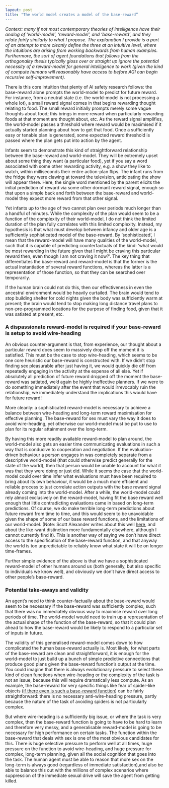 ```yaml
---
layout: post
title: "The world model creates a model of the base-reward”
---
```


_Context: many if not most contemporary theories of intelligence have their analog of ‘world-model’, ‘reward-model’, and ‘base-reward’, and they relate fairly similarly to what I propose. The explanation I provide is a part of an attempt to more cleanly define the three at an intuitive level, where the intuitions are arising from working backwards from human examples. Furthermore, the sort of agent foundations that follows from the orthogonality thesis typically gloss over or straight up ignore the potential necessity of a reward-model for general intelligence to work (given the kind of compute humans will reasonably have access to before AGI can begin recursive self-improvement)._

There is this core intuition that plenty of AI safety research follows: the base-reward alone prompts the world-model to predict for future reward. For instance, from a neutral state (i.e. the world-model is not processing a whole lot), a small reward signal comes in that begins rewarding thought relating to food. The small reward initially prompts merely some vague thoughts about food; this brings in more reward when particularly rewarding foods at that moment are thought about, etc. As the reward signal amplifies, the world-model passes a threshold where reward would be maximised if it actually started planning about how to get that food. Once a sufficiently easy or tenable plan is generated, some expected reward threshold is passed where the plan gets put into action by the agent. 

Infants seem to demonstrate this kind of straightforward relationship between the base-reward and world-model. They will be extremely upset about some thing they want (a particular food), yet if you say a word associated with some other rewarding activity, e.g. a show they like to watch, within milliseconds their entire action-plan flips. The infant runs from the fridge they were clawing at toward the television, anticipating the show will appear there. Here, the single word mentioned by the parent elicits the initial prediction of reward via some other dormant reward signal, enough so that upon a simple back and forth between the base-reward and world-model they expect more reward from that other signal. 

Yet infants up to the age of two cannot plan over periods much longer than a handful of minutes. While the complexity of the plan would seem to be a function of the complexity of their world-model, I do not think the limited duration of the plan fully correlates with this limited complexity. Instead, my hypothesis is that what must develop between infancy and older age is a sufficiently sophisticated model of the base-reward. By ‘sophisticated’, I mean that the reward-model will have many qualities of the world-model, such that it is capable of predicting counterfactuals of the kind: ‘what would be most rewarding in the future given that I might be craving this particular reward then, even though I am not craving it now?’. The key thing that differentiates the base-reward and reward-model is that the former is the actual instantiation of several reward functions, whereas the latter is a representation of those function, so that they can be searched over temporarily. 

If the human brain could not do this, then our effectiveness in even the ancestral environment would be heavily curtailed. The brain would tend to stop building shelter for cold nights given the body was sufficiently warm at present; the brain would tend to stop making long distance travel plans to non-pre-programmed locations for the purpose of finding food, given that it was satiated at present, etc. 

### A dispassionate reward-model is required if your base-reward is setup to avoid wire-heading

An obvious counter-argument is that, from experience, our thought about a particular reward does seem to massively drop off the moment it is satisfied. This must be the case to stop wire-heading, which seems to be one core heuristic our base-reward is constructed with. If we didn’t stop finding sex pleasurable after just having it, we would quickly die off from repeatedly engaging in the activity at the expense of all else. Yet if absolutely all prediction of future reward dropped off the moment the base-reward was satiated, we’d again be highly ineffective planners. If we were to do something immediately after the event that would irrevocably ruin the relationship, we  immediately understand the implications this would have for future reward! 

More cleanly: a sophisticated reward-model is necessary to achieve a balance between wire-heading and long-term reward maximisation for effective planning.  The base-reward for sex must vary the way it does to avoid wire-heading, yet otherwise our world-model must be put to use to plan for its regular attainment over the long-term. 

By having this more readily available reward-model to plan around, the world-model also gets an easier time communicating evaluations in such a way that is conducive to cooperation and negotiation. If the evaluation-driven behaviour a person engages in was completely separate from a descriptive world-model (that could otherwise predict generally for the state of the world), then that person would be unable to account for what it was that they were doing or just did. While it seems the case that the world-model could over time infer what evaluations must have been required to bring about its own behaviour, it would be a much more efficient and reliable process to just correlate action outputs with the base reward signal already coming into the world-model. After a while, the world-model could rely almost exclusively on the reward-model, having fit the base reward well enough that little contradicting evaluations came in based on long-term predictions. Of course, we do make terrible long-term predictions about future reward from time to time, and this would seem to be unavoidable given the shape of some of our base reward functions, and the limitations of our world-model. (Note: Scott Alexander writes about this well [here][1], and about the like-want distinction more fundamentally elsewhere, although I cannot currently find it). This is another way of saying we don’t have direct access to the specification of the base-reward function, and that anyway the world is too unpredictable to reliably know what state it will be on longer time-frames. 

Further simple evidence of the above is that we have a sophisticated reward-model of other humans around us (both generally, but also specific to individuals we know well), and obviously we don’t have direct access to other people’s base-reward. 

### Potential take-aways and validity

An agent’s need to think counter-factually about the base-reward would seem to be necessary if the base-reward was sufficiently complex, such that there was no immediately obvious way to maximise reward over long periods of time. The world-model would need to train up a representation of the actual shape of the function of the base-reward, so that it could plan ahead to how the base-reward would be likely to respond to a particular set of inputs in future. 

The validity of this generalised reward-model comes down to how complicated the human base-reward actually is. Most likely, for what parts of the base-reward are clean and straightforward, it is enough for the world-model to just build up a bunch of simple predictive connections that produce good plans given the base-reward function’s output at the time. You could imagine that there is always evolutionary pressure to select these kind of clean functions when wire-heading or the complexity of the task is not an issue, because this will require dramatically less compute. As an example, the base-reward for very specific things like fear of spider-like objects ([if there even is such a base-reward function][2]) can be fairly straightforward: there is no necessary anti-wire-heading pressure, partly because the nature of the task of avoiding spiders is not particularly complex. 

But where wire-heading is a sufficiently big issue, or where the task is very complex, then the base-reward function is going to have to be hard to learn and therefore very messy, and a generalisable reward-model is going to be necessary for high performance on certain tasks. The function within the base-reward that deals with sex is one of the most obvious candidates for this. There is huge selective pressure to perform well at all times, huge pressure on the function to avoid wire-heading, and huge pressure for complex, long-term planning, given all the social cognition that goes into the task. The human agent must be able to reason that more sex on the long-term is always good (regardless of immediate satisfaction),and also be able to balance this out with the millions of complex scenarios where suppression of the immediate sexual drive will save the agent from getting killed. 

  




[1]:	https://www.lesswrong.com/posts/yDRX2fdkm3HqfTpav/approving-reinforces-low-effort-behaviors
[2]:	https://www.alignmentforum.org/posts/CQAMdzA4MZEhNRtTp/human-values-and-biases-are-inaccessible-to-the-genome?commentId=8Fry62GiBnRYPnpNn
